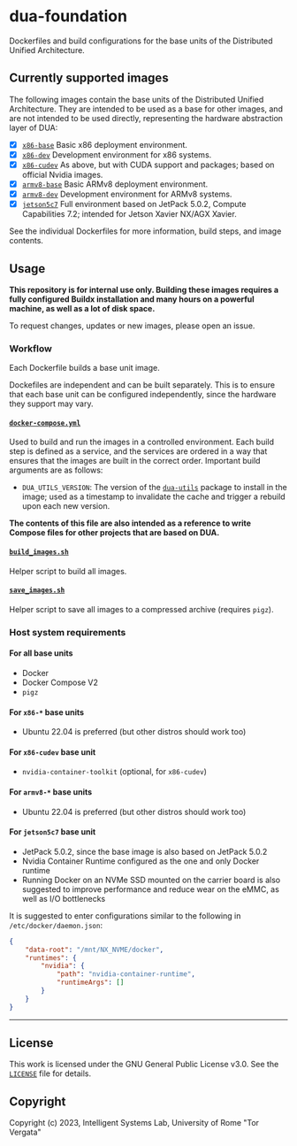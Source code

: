 # dua-foundation

Dockerfiles and build configurations for the base units of the Distributed Unified Architecture.

## Currently supported images

The following images contain the base units of the Distributed Unified Architecture. They are intended to be used as a base for other images, and are not intended to be used directly, representing the hardware abstraction layer of DUA:

- [x] [`x86-base`](Dockerfile.x86-base) Basic x86 deployment environment.
- [x] [`x86-dev`](Dockerfile.x86-dev) Development environment for x86 systems.
- [x] [`x86-cudev`](Dockerfile.x86-cudev) As above, but with CUDA support and packages; based on official Nvidia images.
- [x] [`armv8-base`](Dockerfile.armv8-base) Basic ARMv8 deployment environment.
- [x] [`armv8-dev`](Dockerfile.armv8-dev) Development environment for ARMv8 systems.
- [x] [`jetson5c7`](Dockerfile.jetson5c7) Full environment based on JetPack 5.0.2, Compute Capabilities 7.2; intended for Jetson Xavier NX/AGX Xavier.

See the individual Dockerfiles for more information, build steps, and image contents.

## Usage

**This repository is for internal use only. Building these images requires a fully configured Buildx installation and many hours on a powerful machine, as well as a lot of disk space.**

To request changes, updates or new images, please open an issue.

### Workflow

Each Dockerfile builds a base unit image.

Dockefiles are independent and can be built separately. This is to ensure that each base unit can be configured independently, since the hardware they support may vary.

#### [`docker-compose.yml`](docker-compose.yml)

Used to build and run the images in a controlled environment. Each build step is defined as a service, and the services are ordered in a way that ensures that the images are built in the correct order. Important build arguments are as follows:

- `DUA_UTILS_VERSION`: The version of the [`dua-utils`](https://github.com/IntelligentSystemsLabUTV/dua-utils) package to install in the image; used as a timestamp to invalidate the cache and trigger a rebuild upon each new version.

**The contents of this file are also intended as a reference to write Compose files for other projects that are based on DUA.**

#### [`build_images.sh`](build_images.sh)

Helper script to build all images.

#### [`save_images.sh`](save_images.sh)

Helper script to save all images to a compressed archive (requires `pigz`).

### Host system requirements

#### For all base units

- Docker
- Docker Compose V2
- `pigz`

#### For `x86-*` base units

- Ubuntu 22.04 is preferred (but other distros should work too)

#### For `x86-cudev` base unit

- `nvidia-container-toolkit` (optional, for `x86-cudev`)

#### For `armv8-*` base units

- Ubuntu 22.04 is preferred (but other distros should work too)

#### For `jetson5c7` base unit

- JetPack 5.0.2, since the base image is also based on JetPack 5.0.2
- Nvidia Container Runtime configured as the one and only Docker runtime
- Running Docker on an NVMe SSD mounted on the carrier board is also suggested to improve performance and reduce wear on the eMMC, as well as I/O bottlenecks

It is suggested to enter configurations similar to the following in `/etc/docker/daemon.json`:

```json
{
    "data-root": "/mnt/NX_NVME/docker",
    "runtimes": {
        "nvidia": {
            "path": "nvidia-container-runtime",
            "runtimeArgs": []
        }
    }
}
```

---

## License

This work is licensed under the GNU General Public License v3.0. See the [`LICENSE`](LICENSE) file for details.

## Copyright

Copyright (c) 2023, Intelligent Systems Lab, University of Rome "Tor Vergata"
